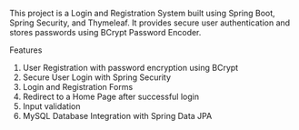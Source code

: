 This project is a Login and Registration System built using Spring Boot, Spring Security, and Thymeleaf. It provides secure user authentication and stores passwords using BCrypt Password Encoder.

Features
1) User Registration with password encryption using BCrypt
2) Secure User Login with Spring Security
3) Login and Registration Forms 
4) Redirect to a Home Page after successful login
5) Input validation 
6) MySQL Database Integration with Spring Data JPA
